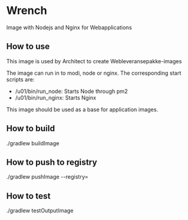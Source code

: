 # Wrench

Image with Nodejs and Nginx for Webapplications

## How to use

This image is used by Architect to create Webleveransepakke-images

The image can run in to modi, node or nginx. The corresponding start scripts are:

- /u01/bin/run_node: Starts Node through pm2
- /u01/bin/run_nginx: Starts Nginx

This image should be used as a base for application images.

## How to build
./gradlew  buildImage

## How to push to registry
./gradlew pushImage --registry=<registry>

## How to test
./gradlew testOutputImage
